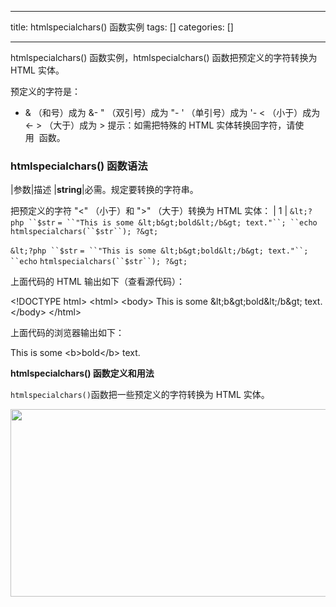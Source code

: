 
--- 
title:  htmlspecialchars() 函数实例 
tags: []
categories: [] 

---
htmlspecialchars() 函数实例，htmlspecialchars() 函数把预定义的字符转换为 HTML 实体。

预定义的字符是：
- &amp; （和号）成为 &amp;- " （双引号）成为 "- ' （单引号）成为 '- &lt; （小于）成为 &lt;- &gt; （大于）成为 &gt;
提示：如需把特殊的 HTML 实体转换回字符，请使用  函数。

### htmlspecialchars() 函数语法
|参数|描述
|**string**|必需。规定要转换的字符串。



把预定义的字符 "&lt;" （小于）和 "&gt;" （大于）转换为 HTML 实体：
| 1 | `&lt;?php ``$str` `= ``"This is some &lt;b&gt;bold&lt;/b&gt; text."``; ``echo` `htmlspecialchars(``$str``); ?&gt;` 

`&lt;?php ``$str` `= ``"This is some &lt;b&gt;bold&lt;/b&gt; text."``; ``echo` `htmlspecialchars(``$str``); ?&gt;`

上面代码的 HTML 输出如下（查看源代码）：

>  
 &lt;!DOCTYPE html&gt; &lt;html&gt; &lt;body&gt; This is some &amp;lt;b&amp;gt;bold&amp;lt;/b&amp;gt; text. &lt;/body&gt; &lt;/html&gt; 


上面代码的浏览器输出如下：

>  
 This is some &lt;b&gt;bold&lt;/b&gt; text. 


**htmlspecialchars() 函数定义和用法**

`htmlspecialchars()`函数把一些预定义的字符转换为 HTML 实体。

<img alt="" height="300" src="https://img-blog.csdnimg.cn/1ecfcea0e4c24fa9a8f0713e3b73ef27.png" width="748">

 
